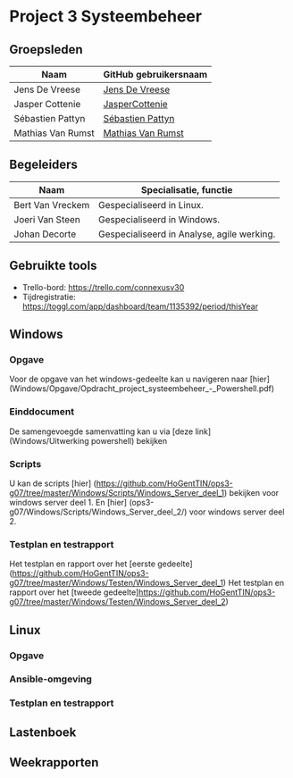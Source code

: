 # Project 3 Systeembeheer

## Groepsleden
 
 Naam  | GitHub gebruikersnaam
------------- | -------------
Jens De Vreese  | [Jens De Vreese](https://github.com/jensdevreese)
Jasper Cottenie | [JasperCottenie](https://github.com/JasperCottenie)
Sébastien Pattyn  | [Sébastien Pattyn](https://github.com/Sebastienpattyn)
Mathias Van Rumst | [Mathias Van Rumst](https://github.com/mathias27) 

## Begeleiders
 Naam  | Specialisatie, functie
------------- | -------------
Bert Van Vreckem | Gespecialiseerd in Linux.
Joeri Van Steen | Gespecialiseerd in Windows.
Johan Decorte  | Gespecialiseerd in Analyse, agile werking.

## Gebruikte tools
* Trello-bord: <https://trello.com/connexusv30>
* Tijdregistratie: <https://toggl.com/app/dashboard/team/1135392/period/thisYear>

## Windows
### Opgave
Voor de opgave van het windows-gedeelte kan u navigeren naar [hier] (Windows/Opgave/Opdracht_project_systeembeheer_-_Powershell.pdf)
### Einddocument
De samengevoegde samenvatting kan u via [deze link] (Windows/Uitwerking powershell) bekijken 
### Scripts
U kan de scripts [hier] (https://github.com/HoGentTIN/ops3-g07/tree/master/Windows/Scripts/Windows_Server_deel_1) bekijken voor windows server deel 1. En [hier] (ops3-g07/Windows/Scripts/Windows_Server_deel_2/) voor windows server deel 2.
### Testplan en testrapport
Het testplan en rapport over het [eerste gedeelte] (https://github.com/HoGentTIN/ops3-g07/tree/master/Windows/Testen/Windows_Server_deel_1)
Het testplan en rapport over het [tweede gedeelte]https://github.com/HoGentTIN/ops3-g07/tree/master/Windows/Testen/Windows_Server_deel_2)
## Linux
### Opgave
### Ansible-omgeving
### Testplan en testrapport

## Lastenboek
## Weekrapporten
